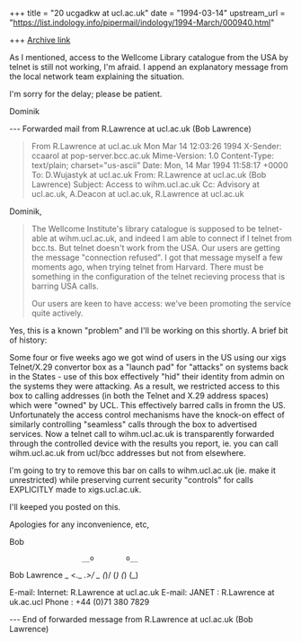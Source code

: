 +++
title = "20 ucgadkw at ucl.ac.uk"
date = "1994-03-14"
upstream_url = "https://list.indology.info/pipermail/indology/1994-March/000940.html"

+++
[Archive link](https://list.indology.info/pipermail/indology/1994-March/000940.html)

As I mentioned, access to the Wellcome Library catalogue from
the USA by telnet is still not working, I'm afraid.  I append
an explanatory message from the local network team explaining
the situation.  

I'm sorry for the delay; please be patient.

Dominik

--- Forwarded mail from R.Lawrence at ucl.ac.uk (Bob Lawrence)

>From R.Lawrence at ucl.ac.uk Mon Mar 14 12:03:26 1994
X-Sender: ccaarol at pop-server.bcc.ac.uk
Mime-Version: 1.0
Content-Type: text/plain; charset="us-ascii"
Date: Mon, 14 Mar 1994 11:58:17 +0000
To: D.Wujastyk at ucl.ac.uk
From: R.Lawrence at ucl.ac.uk (Bob Lawrence)
Subject: Access to wihm.ucl.ac.uk
Cc: Advisory at ucl.ac.uk, A.Deacon at ucl.ac.uk, R.Lawrence at ucl.ac.uk

Dominik,

>The Wellcome Institute's library catalogue is supposed to be telnet-able
>at wihm.ucl.ac.uk, and indeed I am able to connect if I telnet from
>bcc.ts.  But telnet doesn't work from the USA.  Our users are getting
>the message "connection refused".  I got that message myself a few
>moments ago, when trying telnet from Harvard.  There must be something
>in the configuration of the telnet recieving process that is barring
>USA calls.
>
>Our users are keen to have access: we've been promoting the service
>quite actively.

Yes, this is a known "problem" and I'll be working on this shortly. A brief
bit of history:

Some four or five weeks ago we got wind of users in the US using our xigs
Telnet/X.29 convertor box as a "launch pad" for "attacks" on systems back
in the States - use of this box effectively "hid" their identity from admin
on the systems they were attacking. As a result, we restricted access to
this box to calling addresses (in both the Telnet and X.29 address spaces)
which were "owned" by UCL. This effectively barred calls in fromn the US.
Unfortunately the access control mechanisms have the knock-on effect of
similarly controlling "seamless" calls through the box to advertised
services. Now a telnet call to wihm.ucl.ac.uk is transparently forwarded
through the controlled device with the results you report, ie. you can call
wihm.ucl.ac.uk from ucl/bcc addresses but not from elsewhere.

I'm going to try to remove this bar on calls to wihm.ucl.ac.uk (ie. make it
unrestricted) while preserving current security "controls" for calls
EXPLICITLY made to xigs.ucl.ac.uk.

I'll keeped you posted on this.

Apologies for any inconvenience, etc,

Bob

                      __o        o__
Bob Lawrence        _ \<._      _.>/ _
                   (_)/ (_)    (_) \(_)

E-mail: Internet: R.Lawrence at ucl.ac.uk
E-mail: JANET   : R.Lawrence at uk.ac.ucl
Phone :           +44 (0)71 380 7829




--- End of forwarded message from R.Lawrence at ucl.ac.uk (Bob Lawrence)






